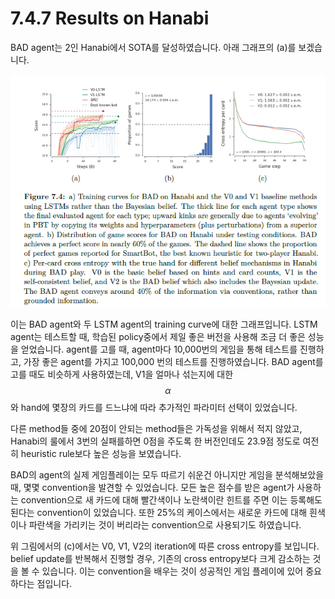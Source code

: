 # 7.4.7 Results on Hanabi

BAD agent는 2인 Hanabi에서 SOTA를 달성하였습니다. 아래 그래프의 \(a\)를 보겠습니다.

![](../../../.gitbook/assets/marl_48.png)

이는 BAD agent와 두 LSTM agent의 training curve에 대한 그래프입니다. LSTM agent는 테스트할 때, 학습된 policy중에서 제일 좋은 버전을 사용해 조금 더 좋은 성능을 얻었습니다. agent를 고를 때, agent마다 10,000번의 게임을 통해 테스트를 진행하고, 가장 좋은 agent를 가지고 100,000 번의 테스트를 진행하였습니다. BAD agent를 고를 때도 비슷하게 사용하였는데, V1을 얼마나 섞는지에 대한 $$ \alpha$$와 hand에 몇장의 카드를 드느냐에 따라 추가적인 파라미터 선택이 있었습니다.

다른 method들 중에 20점이 안되는 method들은 가독성을 위해서 적지 않았고,  Hanabi의 룰에서 3번의 실패를하면 0점을 주도록 한 버전인데도 23.9점 정도로 여전히 heuristic rule보다 높은 성능을 보였습니다. 

 BAD의 agent의 실제 게임플레이는 모두 따르기 쉬운건 아니지만 게임을 분석해보았을 때, 몇몇 convention을 발견할 수 있었습니다. 모든 높은 점수를 받은 agent가 사용하는 convention으로 새 카드에 대해 빨간색이나 노란색이란 힌트를 주면 이는 등록해도 된다는 convention이 있었습니다. 또한 25%의 케이스에서는 새로운 카드에 대해 흰색이나 파란색을 가리키는 것이 버리라는 convention으로 사용되기도 하였습니다. 

 위 그림에서의 \(c\)에서는 V0, V1, V2의 iteration에 따른 cross entropy를 보입니다. belief update를 반복해서 진행할 경우, 기존의 cross entropy보다 크게 감소하는 것을 볼 수 있습니다. 이는 convention을 배우는 것이 성공적인 게임 플레이에 있어 중요하다는 점입니다.

